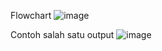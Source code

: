 Flowchart
![image](https://github.com/aidlmrza/Postest1/assets/144346363/f8696bfb-a801-4637-af59-e068e7c343fb)

Contoh salah satu output 
![image](https://github.com/aidlmrza/Postest1/assets/144346363/445e8c4c-1722-433c-8b6a-869f045865bc)
